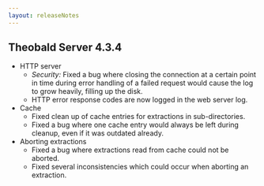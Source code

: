 ```yaml
---
layout: releaseNotes
---
```


## Theobald Server 4.3.4

- HTTP server
    - *Security:* Fixed a bug where closing the connection at a certain point in time during error handling of a failed request would cause the log to grow heavily, filling up the disk.
    - HTTP error response codes are now logged in the web server log.
- Cache
    - Fixed clean up of cache entries for extractions in sub-directories.
    - Fixed a bug where one cache entry would always be left during cleanup, even if it was outdated already.
- Aborting extractions
    - Fixed a bug where extractions read from cache could not be aborted.
    - Fixed several inconsistencies which could occur when aborting an extraction.